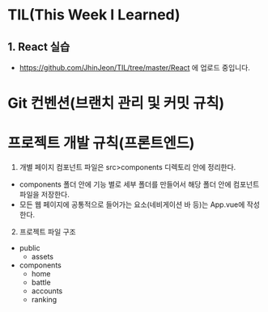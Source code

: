 # TIL(This Week I Learned)

## 1. React 실습

- https://github.com/JhinJeon/TIL/tree/master/React 에 업로드 중입니다.

# Git 컨벤션(브랜치 관리 및 커밋 규칙)


# 프로젝트 개발 규칙(프론트엔드)

1. 개별 페이지 컴포넌트 파일은 src>components 디렉토리 안에 정리한다.
- components 폴더 안에 기능 별로 세부 폴더를 만들어서 해당 폴더 안에 컴포넌트 파일을 저장한다.
- 모든 웹 페이지에 공통적으로 들어가는 요소(네비게이션 바 등)는 App.vue에 작성한다.

2. 프로젝트 파일 구조

- public
    - assets
- components
    - home
    - battle
    - accounts
    - ranking